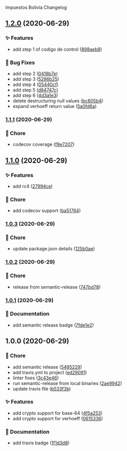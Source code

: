 Impuestos Bolivia Changelog

## [1.2.0](https://github.com/nearshorecode/impuestos-bo/compare/v1.1.1...v1.2.0) (2020-06-29)


### :sparkles: Features

* add step 1 of codigo de control ([898aeb8](https://github.com/nearshorecode/impuestos-bo/commit/898aeb846af1d30458921c7f0a36ccf04dad3744))


### :bug: Bug Fixes

* add step 2 ([0418b7e](https://github.com/nearshorecode/impuestos-bo/commit/0418b7ea5a7a4d5d135bd841c06c5dd374ad4ba7))
* add step 3 ([5286b25](https://github.com/nearshorecode/impuestos-bo/commit/5286b25e4df8b771e4e1be2c943b660ec0a050d4))
* add step 4 ([05440cf](https://github.com/nearshorecode/impuestos-bo/commit/05440cfa2c683629ad89cc26de352504d7c656c1))
* add step 5 ([d84747c](https://github.com/nearshorecode/impuestos-bo/commit/d84747c23ab35e371b60a122ed9565fe49fb89bb))
* add step 6 ([4d3a1e3](https://github.com/nearshorecode/impuestos-bo/commit/4d3a1e3659d182c117cf5f15e8b14e190f01d56b))
* delete destructuring null values ([bc805b4](https://github.com/nearshorecode/impuestos-bo/commit/bc805b4e5f97d6f9f50680b8ae9b855d8516b011))
* expand verhoeff return value ([5a0fd6a](https://github.com/nearshorecode/impuestos-bo/commit/5a0fd6a5bd399bc3886babe5e40b8cd21272b348))

### [1.1.1](https://github.com/nearshorecode/impuestos-bo/compare/v1.1.0...v1.1.1) (2020-06-29)


### :wrench: Chore

* codecov coverage ([f9e7207](https://github.com/nearshorecode/impuestos-bo/commit/f9e7207e88b711a55aaaf5a6732244963ecfa764))

## [1.1.0](https://github.com/nearshorecode/impuestos-bo/compare/v1.0.3...v1.1.0) (2020-06-29)


### :sparkles: Features

* add rc4 ([27994ce](https://github.com/nearshorecode/impuestos-bo/commit/27994cee3348d3d9ba4371a2500504191faab693))


### :wrench: Chore

* add codecov support ([ba51764](https://github.com/nearshorecode/impuestos-bo/commit/ba517648d1f139a36ab492272f2a71c54ebac95c))

### [1.0.3](https://github.com/nearshorecode/impuestos-bo/compare/v1.0.2...v1.0.3) (2020-06-29)


### :wrench: Chore

* update package.json details ([125b0ae](https://github.com/nearshorecode/impuestos-bo/commit/125b0aed38a5be16afd6a0219e83682d1a640041))

### [1.0.2](https://github.com/nearshorecode/impuestos-bo/compare/v1.0.1...v1.0.2) (2020-06-29)


### :wrench: Chore

* release from semantic-release ([747bd78](https://github.com/nearshorecode/impuestos-bo/commit/747bd7832e2da6e33990fdd7a428b9b983691055))

### [1.0.1](https://github.com/nearshorecode/impuestos-bo/compare/v1.0.0...v1.0.1) (2020-06-29)


### :memo: Documentation

* add semantic release badge ([7fde1e2](https://github.com/nearshorecode/impuestos-bo/commit/7fde1e229466a455364aab0b2461d27d8e1f4c5f))

## 1.0.0 (2020-06-29)


### :wrench: Chore

* add semantic release ([5495229](https://github.com/nearshorecode/impuestos-bo/commit/5495229e0be0de02c949de33ec02b5605ef9b4c3))
* add travis.yml to project ([ed29091](https://github.com/nearshorecode/impuestos-bo/commit/ed2909111afda5a21a8d0ccb58cbe8449bdf4f62))
* linter fixes ([3c43e46](https://github.com/nearshorecode/impuestos-bo/commit/3c43e4614fc60a952fc859af03bac31fd6eb59d3))
* run semantic-release from local binaries ([2ae9942](https://github.com/nearshorecode/impuestos-bo/commit/2ae9942cf388c67bbc398306dcc09815c4c1ef7b))
* update travis file ([b533f3b](https://github.com/nearshorecode/impuestos-bo/commit/b533f3b6cf7d302777c86046e0fb6e897e07fa93))


### :sparkles: Features

* add crypto support for base-64 ([4f5a253](https://github.com/nearshorecode/impuestos-bo/commit/4f5a2538c94ef08539512618213e9f6db74c2f05))
* add crypto support for verhoeff ([0615336](https://github.com/nearshorecode/impuestos-bo/commit/0615336ed897528a91116b6dbae5c7a5230acab8))


### :memo: Documentation

* add travis badge ([1f1d3d8](https://github.com/nearshorecode/impuestos-bo/commit/1f1d3d88fbb0212aca5ab877d070a2b2b9a077d4))
